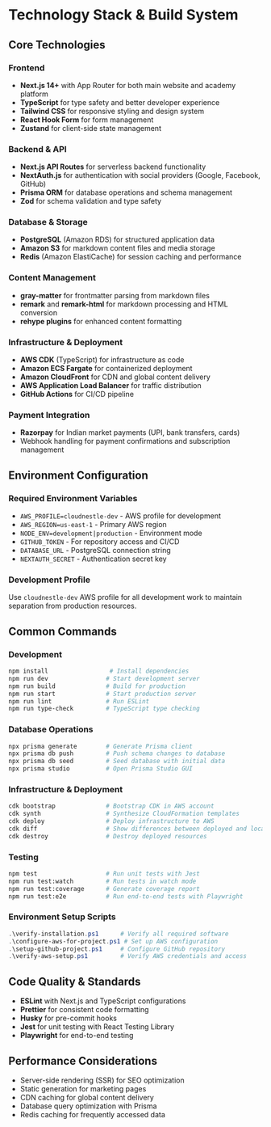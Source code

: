 # Technology Stack & Build System

## Core Technologies

### Frontend
- **Next.js 14+** with App Router for both main website and academy platform
- **TypeScript** for type safety and better developer experience
- **Tailwind CSS** for responsive styling and design system
- **React Hook Form** for form management
- **Zustand** for client-side state management

### Backend & API
- **Next.js API Routes** for serverless backend functionality
- **NextAuth.js** for authentication with social providers (Google, Facebook, GitHub)
- **Prisma ORM** for database operations and schema management
- **Zod** for schema validation and type safety

### Database & Storage
- **PostgreSQL** (Amazon RDS) for structured application data
- **Amazon S3** for markdown content files and media storage
- **Redis** (Amazon ElastiCache) for session caching and performance

### Content Management
- **gray-matter** for frontmatter parsing from markdown files
- **remark** and **remark-html** for markdown processing and HTML conversion
- **rehype plugins** for enhanced content formatting

### Infrastructure & Deployment
- **AWS CDK** (TypeScript) for infrastructure as code
- **Amazon ECS Fargate** for containerized deployment
- **Amazon CloudFront** for CDN and global content delivery
- **AWS Application Load Balancer** for traffic distribution
- **GitHub Actions** for CI/CD pipeline

### Payment Integration
- **Razorpay** for Indian market payments (UPI, bank transfers, cards)
- Webhook handling for payment confirmations and subscription management

## Environment Configuration

### Required Environment Variables
- `AWS_PROFILE=cloudnestle-dev` - AWS profile for development
- `AWS_REGION=us-east-1` - Primary AWS region
- `NODE_ENV=development|production` - Environment mode
- `GITHUB_TOKEN` - For repository access and CI/CD
- `DATABASE_URL` - PostgreSQL connection string
- `NEXTAUTH_SECRET` - Authentication secret key

### Development Profile
Use `cloudnestle-dev` AWS profile for all development work to maintain separation from production resources.

## Common Commands

### Development
```bash
npm install                 # Install dependencies
npm run dev                # Start development server
npm run build              # Build for production
npm run start              # Start production server
npm run lint               # Run ESLint
npm run type-check         # TypeScript type checking
```

### Database Operations
```bash
npx prisma generate        # Generate Prisma client
npx prisma db push         # Push schema changes to database
npx prisma db seed         # Seed database with initial data
npx prisma studio          # Open Prisma Studio GUI
```

### Infrastructure & Deployment
```bash
cdk bootstrap              # Bootstrap CDK in AWS account
cdk synth                  # Synthesize CloudFormation templates
cdk deploy                 # Deploy infrastructure to AWS
cdk diff                   # Show differences between deployed and local
cdk destroy                # Destroy deployed resources
```

### Testing
```bash
npm test                   # Run unit tests with Jest
npm run test:watch         # Run tests in watch mode
npm run test:coverage      # Generate coverage report
npm run test:e2e           # Run end-to-end tests with Playwright
```

### Environment Setup Scripts
```powershell
.\verify-installation.ps1      # Verify all required software
.\configure-aws-for-project.ps1 # Set up AWS configuration
.\setup-github-project.ps1     # Configure GitHub repository
.\verify-aws-setup.ps1         # Verify AWS credentials and access
```

## Code Quality & Standards
- **ESLint** with Next.js and TypeScript configurations
- **Prettier** for consistent code formatting
- **Husky** for pre-commit hooks
- **Jest** for unit testing with React Testing Library
- **Playwright** for end-to-end testing

## Performance Considerations
- Server-side rendering (SSR) for SEO optimization
- Static generation for marketing pages
- CDN caching for global content delivery
- Database query optimization with Prisma
- Redis caching for frequently accessed data
